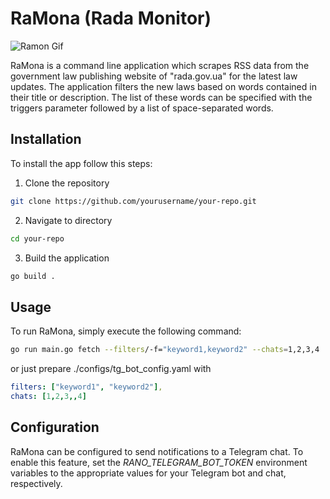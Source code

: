 # RaMona (Rada Monitor)

![Ramon Gif](https://media.giphy.com/media/pCg4tODDp38ze/giphy.gif)

RaMona is a command line application which scrapes RSS data from the government law publishing website of "rada.gov.ua" for the latest law updates. The application filters the new laws based on words contained in their title or description. The list of these words can be specified with the triggers parameter followed by a list of space-separated words.

## Installation
To install the app follow this steps:

1. Clone the repository
```bash
git clone https://github.com/yourusername/your-repo.git
```
2. Navigate to directory
```bash
cd your-repo
```
3. Build the application
```bash
go build .
```

## Usage
To run RaMona, simply execute the following command:

```bash
go run main.go fetch --filters/-f="keyword1,keyword2" --chats=1,2,3,4
```
or just prepare ./configs/tg_bot_config.yaml with
```yaml
filters: ["keyword1", "keyword2"],
chats: [1,2,3,,4]
```

## Configuration

RaMona can be configured to send notifications to a Telegram chat. To enable this feature, set the *RANO_TELEGRAM_BOT_TOKEN* environment variables to the appropriate values for your Telegram bot and chat, respectively.


